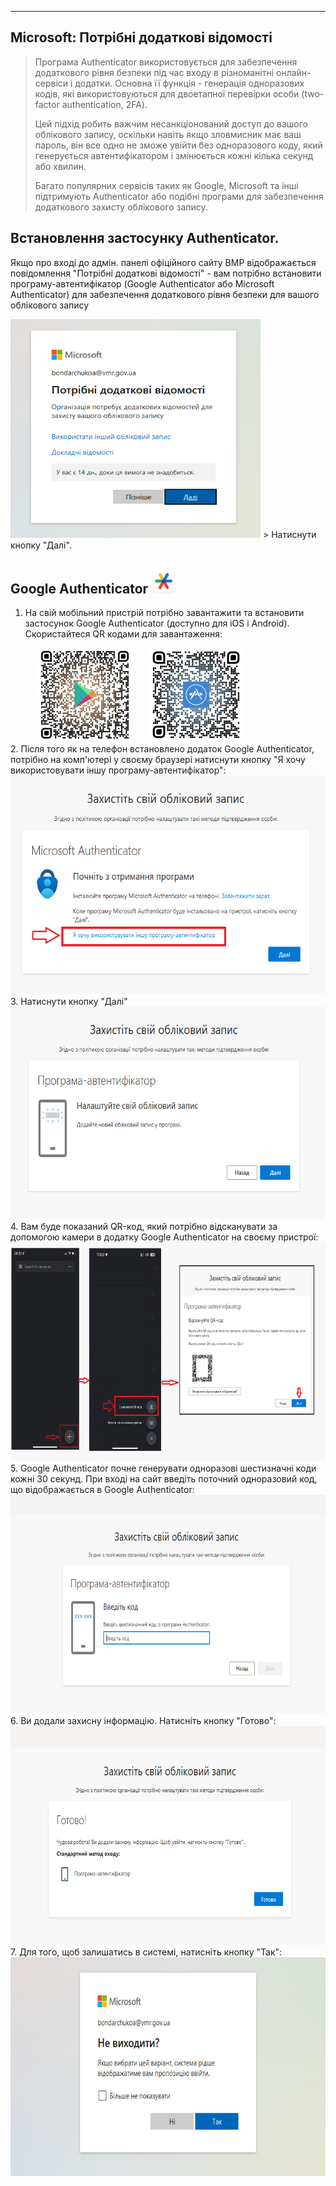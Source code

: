 ---

## Microsoft: Потрібні додаткові відомості

> Програма Authenticator використовується для забезпечення додаткового рівня безпеки під час входу в різноманітні онлайн-сервіси і додатки. Основна її функція - генерація одноразових кодів, які використовуються для двоетапної перевірки особи (two-factor authentication, 2FA).
> 
> Цей підхід робить важчим несанкціонований доступ до вашого облікового запису, оскільки навіть якщо зловмисник має ваш пароль, він все одно не зможе увійти без одноразового коду, який генерується автентифікатором і змінюється кожні кілька секунд або хвилин.
> 
> Багато популярних сервісів таких як Google, Microsoft та інші підтримують Authenticator або подібні програми для забезпечення додаткового захисту облікового запису.

## Встановлення застосунку Authenticator.

Якщо про вході до адмін. панелі офіційного сайту ВМР відображається повідомлення "Потрібні додаткові відомості" - вам потрібно встановити програму-автентифікатор (Google Authenticator або Microsoft Authenticator) для забезпечення додаткового рівня безпеки для вашого облікового запису

<img src="https://raw.githubusercontent.com/vmr-gov-ua/docs/master/ContentEditors/assets/media/Authenticator%20(1).png" width="400" height="350">
>  Натиснути кнопку "Далі".

## Google Authenticator <img src="https://raw.githubusercontent.com/vmr-gov-ua/docs/master/ContentEditors/assets/media/Google-Play.png" alt="Google Play" width="40" height="40">

1. На свій мобільний пристрій потрібно завантажити та встановити застосунок Google Authenticator (доступно для iOS і Android). Скористайтеся QR кодами для завантаження:
<div>
    <span style="width: 40px; display: inline-block;"></span>
    <img src="https://raw.githubusercontent.com/vmr-gov-ua/docs/master/ContentEditors/assets/media/qr-code%20(3).png" width="150" height="150">
    <span style="width: 20px; display: inline-block;"></span>
    <img src="https://raw.githubusercontent.com/vmr-gov-ua/docs/master/ContentEditors/assets/media/qr-code%20(2).png"  width="150" height="150">
</div>
2. Після того як на телефон встановлено додаток Google Authenticator, потрібно на комп'ютері у своєму браузері натиснути кнопку "Я хочу використовувати іншу програму-автентифікатор":
<img src="https://raw.githubusercontent.com/vmr-gov-ua/docs/master/ContentEditors/assets/media/Authenticator2.png" width="570" height="350">
3. Натиснути кнопку "Далі"
<img src="https://raw.githubusercontent.com/vmr-gov-ua/docs/master/ContentEditors/assets/media/Authenticator%207.png" width="590" height="340">
4. Вам буде показаний QR-код, який потрібно відсканувати за допомогою камери в додатку Google Authenticator на своєму пристрої:
<img src="https://raw.githubusercontent.com/vmr-gov-ua/docs/master/ContentEditors/assets/media/Authenticator%20(8).png" width="710" height="350"> 
5. Google Authenticator почне генерувати одноразові шестизначні коди кожні 30 секунд.
При вході на сайт введіть поточний одноразовий код, що відображається в Google Authenticator:
<img src="https://raw.githubusercontent.com/vmr-gov-ua/docs/master/ContentEditors/assets/media/Authenticator%20(10).png" width="680" height="350">   
6. Ви додали захисну інформацію. Натисніть кнопку "Готово":
<img src="https://raw.githubusercontent.com/vmr-gov-ua/docs/master/ContentEditors/assets/media/Authenticator%20(11).png" width="680" height="350"> 
7. Для того, щоб залишатись в системі, натисніть кнопку "Так":
<img src="https://raw.githubusercontent.com/vmr-gov-ua/docs/master/ContentEditors/assets/media/Authenticator%20(12).png" width="680" height="350"> 
